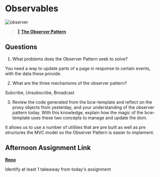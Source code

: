 # Observables

![observer](https://bcw.blob.core.windows.net/public/img/journals/8014045611652045)

> **📖 [The Observer Pattern](https://codeworksacademy.com/fs-student-guide/resources/wk3/04-Observer-Pattern)**

## Questions

1. What problems does the Observer Pattern seek to solve?

You need a way to update parts of a page in response to certain events, with the data these provide.

2. What are the three mechanisms of the observer pattern?

Subcribe, Unsubscribe, Broadcast

3. Review the code generated from the bcw-template and reflect on the proxy objects from yesterday, and your understanding of the observer pattern today. With this knowledge, explain how the magic of the bcw-template uses these two concepts to manage and update the dom.

It allows us to use a number of utilities that are pre built as well as pre structures the MVC model so the Observer Pattern is easier to implement.

## Afternoon Assignment Link

**[Repo](https://github.com/zburkard/<ASSIGNMENT_REPO>)**

Identify at least 1 takeaway from today's assignment
